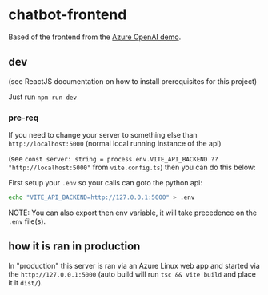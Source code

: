# chatbot-frontend

Based of the frontend from the [Azure OpenAI demo](https://github.com/Azure-Samples/azure-search-openai-demo/tree/main).

## dev

(see ReactJS documentation on how to install prerequisites for this project)

Just run `npm run dev`

### pre-req

If you need to change your server to something else than `http://localhost:5000` (normal local running instance of the api)

(see `const server: string = process.env.VITE_API_BACKEND ?? "http://localhost:5000"` from `vite.config.ts`) then you can do this below:

First setup your `.env` so your calls can goto the python api:

```bash
echo "VITE_API_BACKEND=http://127.0.0.1:5000" > .env
```

NOTE: You can also export then env variable, it will take precedence on the `.env` file(s).

## how it is ran in production

In "production" this server is ran via an Azure Linux web app and started via the `http://127.0.0.1:5000` 
(auto build will run `tsc && vite build` and place it it `dist/`).